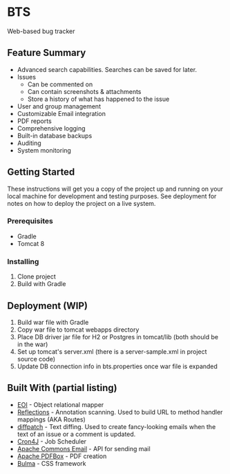 # BTS

Web-based bug tracker

## Feature Summary

* Advanced search capabilities. Searches can be saved for later.
* Issues
  * Can be commented on
  * Can contain screenshots & attachments
  * Store a history of what has happened to the issue
* User and group management
* Customizable Email integration
* PDF reports
* Comprehensive logging
* Built-in database backups
* Auditing
* System monitoring

## Getting Started

These instructions will get you a copy of the project up and running on your
local machine for development and testing purposes. 
See deployment for notes on how to deploy the project on a live system.

### Prerequisites

* Gradle
* Tomcat 8

### Installing

1. Clone project
2. Build with Gradle

## Deployment (WIP)

1. Build war file with Gradle
2. Copy war file to tomcat webapps directory
3. Place DB driver jar file for H2 or Postgres in tomcat/lib (both should be in the war)
4. Set up tomcat's server.xml (there is a server-sample.xml in project source code)
5. Update DB connection info in bts.properties once war file is expanded

## Built With (partial listing)

* [EOI](https://github.com/ehicks05/eoi) - Object relational mapper
* [Reflections](https://github.com/ronmamo/reflections) - Annotation scanning. Used to build URL 
  to method handler mappings (AKA Routes)
* [diffpatch](https://github.com/sksamuel/google-diff-match-patch) - Text diffing. Used to 
  create fancy-looking emails when the text of an issue or a comment is updated.
* [Cron4J](http://www.sauronsoftware.it/projects/cron4j/index.php) - Job Scheduler
* [Apache Commons Email](https://commons.apache.org/proper/commons-email/) - API for sending mail
* [Apache PDFBox](https://pdfbox.apache.org/) - PDF creation
* [Bulma](https://bulma.io/) - CSS framework
